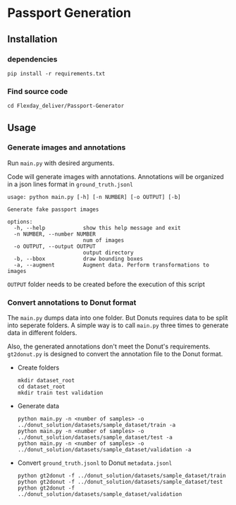 # Passport Generation

## Installation

### dependencies

`pip install -r requirements.txt`

### Find source code

`cd Flexday_deliver/Passport-Generator`

## Usage

### Generate images and annotations

Run `main.py` with desired arguments.

Code will generate images with annotations.
Annotations will be organized in a json lines format in `ground_truth.jsonl`

```plaintext
usage: python main.py [-h] [-n NUMBER] [-o OUTPUT] [-b]

Generate fake passport images

options:
  -h, --help            show this help message and exit
  -n NUMBER, --number NUMBER
                        num of images
  -o OUTPUT, --output OUTPUT
                        output directory
  -b, --bbox            draw bounding boxes
  -a, --augment         Augment data. Perform transformations to images
```

`OUTPUT` folder needs to be created before the execution of this script

### Convert annotations to Donut format

The `main.py` dumps data into one folder. But Donuts requires data to be split into seperate folders. A simple way is to call `main.py` three times to generate data in different folders.

Also, the generated annotations don't meet the Donut's requirements.  `gt2donut.py` is designed to convert the annotation file to the Donut format.

- Create folders
  
  ```shell
  mkdir dataset_root
  cd dataset_root
  mkdir train test validation
  ```

- Generate data
  
  ```shell
  python main.py -n <number of samples> -o ../donut_solution/datasets/sample_dataset/train -a
  python main.py -n <number of samples> -o ../donut_solution/datasets/sample_dataset/test -a
  python main.py -n <number of samples> -o ../donut_solution/datasets/sample_dataset/validation -a
  ```

- Convert `ground_truth.jsonl` to Donut `metadata.jsonl`
  
  ```shell
  python gt2donut -f ../donut_solution/datasets/sample_dataset/train
  python gt2donut -f ../donut_solution/datasets/sample_dataset/test
  python gt2donut -f ../donut_solution/datasets/sample_dataset/validation
  ```
